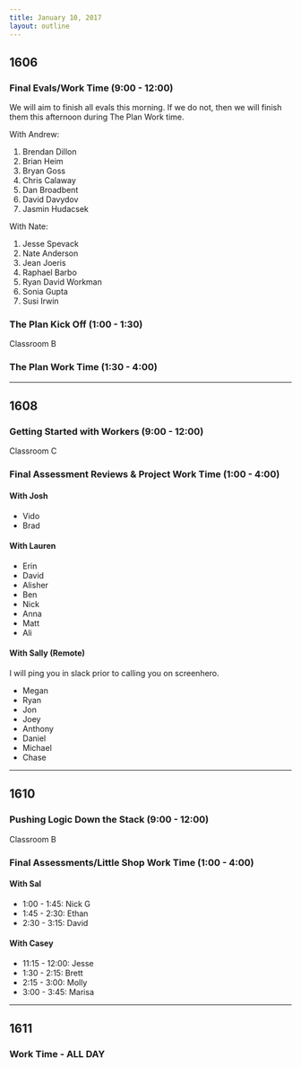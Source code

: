 ```yaml
---
title: January 10, 2017
layout: outline
---
```



## 1606

### Final Evals/Work Time (9:00 - 12:00)

We will aim to finish all evals this morning. If we do not, then we will finish them this afternoon during The Plan Work time.

With Andrew:

1. Brendan Dillon
1. Brian Heim
1. Bryan Goss
1. Chris Calaway
1. Dan Broadbent
1. David Davydov
1. Jasmin Hudacsek

With Nate:

1. Jesse Spevack
1. Nate Anderson
1. Jean Joeris
1. Raphael Barbo
1. Ryan David Workman
1. Sonia Gupta
1. Susi Irwin

### The Plan Kick Off (1:00 - 1:30)

Classroom B

### The Plan Work Time (1:30 - 4:00)

***

## 1608

### Getting Started with Workers (9:00 - 12:00)

Classroom C

### Final Assessment Reviews & Project Work Time (1:00 - 4:00)

#### With Josh

* Vido
* Brad

#### With Lauren

* Erin
* David
* Alisher
* Ben
* Nick
* Anna
* Matt
* Ali

#### With Sally (Remote)

I will ping you in slack prior to calling you on screenhero.

* Megan
* Ryan
* Jon
* Joey
* Anthony
* Daniel
* Michael
* Chase

***

## 1610

### Pushing Logic Down the Stack (9:00 - 12:00)

Classroom B

### Final Assessments/Little Shop Work Time (1:00 - 4:00)


#### With Sal

* 1:00 - 1:45: Nick G
* 1:45 - 2:30: Ethan
* 2:30 - 3:15: David

#### With Casey

* 11:15 - 12:00: Jesse
* 1:30 - 2:15: Brett
* 2:15 - 3:00: Molly
* 3:00 - 3:45: Marisa

***

## 1611

### Work Time - ALL DAY
